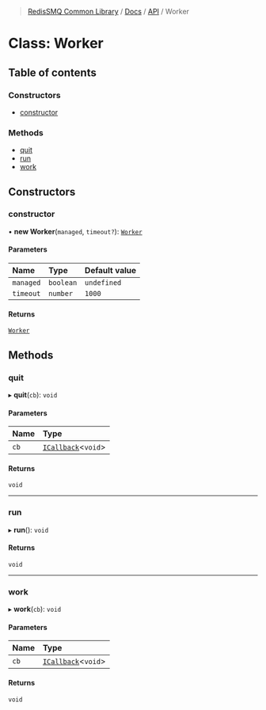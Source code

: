 >[RedisSMQ Common Library](../../../README.md) / [Docs](../../README.md) / [API](../README.md) / Worker

# Class: Worker

## Table of contents

### Constructors

- [constructor](../classes/Worker.md#constructor)

### Methods

- [quit](../classes/Worker.md#quit)
- [run](../classes/Worker.md#run)
- [work](../classes/Worker.md#work)

## Constructors

### constructor

• **new Worker**(`managed`, `timeout?`): [`Worker`](../classes/Worker.md)

#### Parameters

| Name | Type | Default value |
| :------ | :------ | :------ |
| `managed` | `boolean` | `undefined` |
| `timeout` | `number` | `1000` |

#### Returns

[`Worker`](../classes/Worker.md)

## Methods

### quit

▸ **quit**(`cb`): `void`

#### Parameters

| Name | Type |
| :------ | :------ |
| `cb` | [`ICallback`](../interfaces/ICallback.md)<`void`> |

#### Returns

`void`

___

### run

▸ **run**(): `void`

#### Returns

`void`

___

### work

▸ **work**(`cb`): `void`

#### Parameters

| Name | Type |
| :------ | :------ |
| `cb` | [`ICallback`](../interfaces/ICallback.md)<`void`> |

#### Returns

`void`
